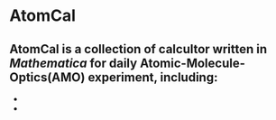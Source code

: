# AtomCal

 AtomCal is a collection of calcultor written in _Mathematica_ for daily Atomic-Molecule-Optics(AMO) experiment, including:
 - 
 - 
 - 
